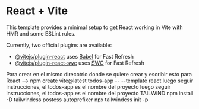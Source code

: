 # React + Vite

This template provides a minimal setup to get React working in Vite with HMR and some ESLint rules.

Currently, two official plugins are available:

- [@vitejs/plugin-react](https://github.com/vitejs/vite-plugin-react/blob/main/packages/plugin-react/README.md) uses [Babel](https://babeljs.io/) for Fast Refresh
- [@vitejs/plugin-react-swc](https://github.com/vitejs/vite-plugin-react-swc) uses [SWC](https://swc.rs/) for Fast Refresh

Para crear en el mismo direcotrio donde se quiere crear y escribir esto para React --> 
npm create vite@latest todos-app -- --template react
luego seguir instrucciones, el todos-app es el nombre del proyecto
luego seguir instrucciones, el todos-app es el nombre del proyecto
TAILWIND
npm install -D tailwindcss postcss autoprefixer
npx tailwindcss init -p